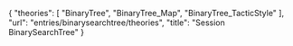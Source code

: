 {
    "theories": [
        "BinaryTree",
        "BinaryTree_Map",
        "BinaryTree_TacticStyle"
    ],
    "url": "entries/binarysearchtree/theories",
    "title": "Session BinarySearchTree"
}